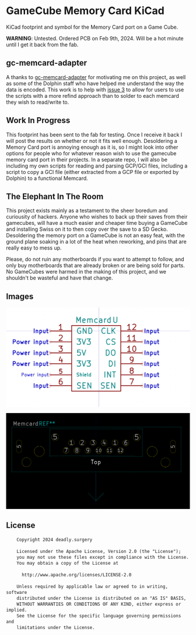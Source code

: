# GameCube Memory Card KiCad

KiCad footprint and symbol for the Memory Card port on a Game Cube.

**WARNING**: Untested. Ordered PCB on Feb 9th, 2024. Will be a hot minute until
I get it back from the fab.

## gc-memcard-adapter

A thanks to [gc-memcard-adapter](https://github.com/jamchamb/gc-memcard-adapter)
for motivating me on this project, as well as some of the Dolphin staff who have
helped me understand the way the data is encoded. This work is to help with
[issue 3](https://github.com/jamchamb/gc-memcard-adapter/issues/3) to allow for
users to use the scripts with a more refind approach than to solder to each
memcard they wish to read/write to.

## Work In Progress

This footprint has been sent to the fab for testing. Once I receive it back
I will post the results on whether or not it fits well enough. Desoldering a
Memory Card port is annoying enough as it is, so I might look into other options
for people who for whatever reason wish to use the gamecube memory card port in
their projects. In a separate repo, I will also be including my own scripts for
reading and parsing GCP/GCI files, including a script to copy a GCI file (either
extracted from a GCP file or exported by Dolphin) to a functional Memcard.

## The Elephant In The Room

This project exists mainly as a testament to the sheer boredum and curiousity
of hackers. Anyone who wishes to back up their saves from their gamecubes, will
have a much easier and cheaper time buying a GameCube and installing Swiss on
it to then copy over the save to a SD Gecko. Desoldering the memory port on a
GameCube is not an easy feat, with the ground plane soaking in a lot of the heat
when reworking, and pins that are really easy to mess up.

Please, do not ruin any motherboards if you want to attempt to follow, and only
buy motherboards that are already broken or are being sold for parts. No
GameCubes were harmed in the making of this project, and we shouldn't be
wasteful and have that change.

## Images

![schematic](https://github.com/DeadlySurgeon/gamecube_memcard_kicad/blob/main/images/schematic.png)

![footprint](https://github.com/DeadlySurgeon/gamecube_memcard_kicad/blob/main/images/footprint.png)

## License

```
    Copyright 2024 deadly.surgery

    Licensed under the Apache License, Version 2.0 (the "License");
    you may not use these files except in compliance with the License.
    You may obtain a copy of the License at

      http://www.apache.org/licenses/LICENSE-2.0

    Unless required by applicable law or agreed to in writing, software
    distributed under the License is distributed on an "AS IS" BASIS,
    WITHOUT WARRANTIES OR CONDITIONS OF ANY KIND, either express or implied.
    See the License for the specific language governing permissions and
    limitations under the License.
```

